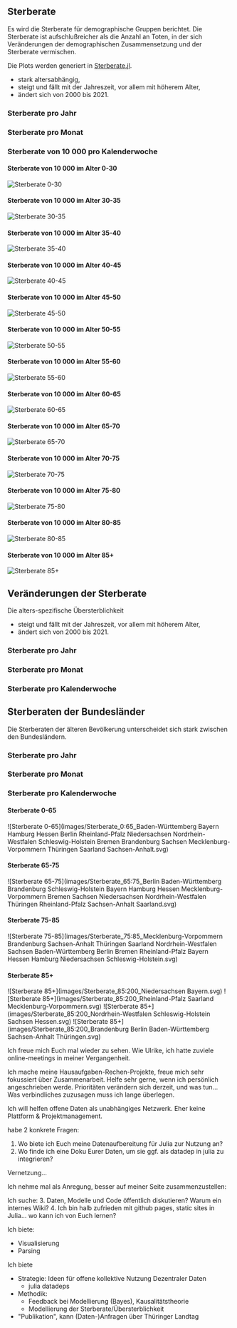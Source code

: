 ## Sterberate
Es wird die Sterberate für demographische Gruppen berichtet.
Die Sterberate ist aufschlußreicher als die Anzahl an Toten, in der sich Veränderungen der demographischen Zusammensetzung und der Sterberate vermischen.

Die Plots werden generiert in [Sterberate.jl](Sterberate.jl).

- stark altersabhängig,
- steigt und fällt mit der Jahreszeit, vor allem mit höherem Alter,
- ändert sich von 2000 bis 2021.

### Sterberate pro Jahr

### Sterberate pro Monat

### Sterberate von 10 000 pro Kalenderwoche
#### Sterberate von 10 000 im Alter 0-30
![Sterberate 0-30](images/Sterberate_0:30.svg)

#### Sterberate von 10 000 im Alter 30-35
![Sterberate 30-35](images/Sterberate_30:35.svg)

#### Sterberate von 10 000 im Alter 35-40
![Sterberate 35-40](images/Sterberate_35:40.svg)

#### Sterberate von 10 000 im Alter 40-45
![Sterberate 40-45](images/Sterberate_40:45.svg)

#### Sterberate von 10 000 im Alter 45-50
![Sterberate 45-50](images/Sterberate_45:50.svg)

#### Sterberate von 10 000 im Alter 50-55
![Sterberate 50-55](images/Sterberate_50:55.svg)

#### Sterberate von 10 000 im Alter 55-60
![Sterberate 55-60](images/Sterberate_55:60.svg)

#### Sterberate von 10 000 im Alter 60-65
![Sterberate 60-65](images/Sterberate_60:65.svg)

#### Sterberate von 10 000 im Alter 65-70
![Sterberate 65-70](images/Sterberate_65:70.svg)

#### Sterberate von 10 000 im Alter 70-75
![Sterberate 70-75](images/Sterberate_70:75.svg)

#### Sterberate von 10 000 im Alter 75-80
![Sterberate 75-80](images/Sterberate_75:80.svg)

#### Sterberate von 10 000 im Alter 80-85
![Sterberate 80-85](images/Sterberate_80:85.svg)

#### Sterberate von 10 000 im Alter 85+
![Sterberate 85+](images/Sterberate_85:200.svg)

## Veränderungen der Sterberate
Die alters-spezifische Übersterblichkeit
- steigt und fällt mit der Jahreszeit, vor allem mit höherem Alter,
- ändert sich von 2000 bis 2021.

### Sterberate pro Jahr

### Sterberate pro Monat

### Sterberate pro Kalenderwoche


## Sterberaten der Bundesländer
Die Sterberaten der älteren Bevölkerung unterscheidet sich stark zwischen den Bundesländern.

### Sterberate pro Jahr

### Sterberate pro Monat

### Sterberate pro Kalenderwoche
#### Sterberate 0-65
![Sterberate 0-65](images/Sterberate_0:65_Baden-Württemberg Bayern Hamburg Hessen Berlin Rheinland-Pfalz Niedersachsen Nordrhein-Westfalen Schleswig-Holstein Bremen Brandenburg Sachsen Mecklenburg-Vorpommern Thüringen Saarland Sachsen-Anhalt.svg)

#### Sterberate 65-75
![Sterberate 65-75](images/Sterberate_65:75_Berlin Baden-Württemberg Brandenburg Schleswig-Holstein Bayern Hamburg Hessen Mecklenburg-Vorpommern Bremen Sachsen Niedersachsen Nordrhein-Westfalen Thüringen Rheinland-Pfalz Sachsen-Anhalt Saarland.svg)

#### Sterberate 75-85
![Sterberate 75-85](images/Sterberate_75:85_Mecklenburg-Vorpommern Brandenburg Sachsen-Anhalt Thüringen Saarland Nordrhein-Westfalen Sachsen Baden-Württemberg Berlin Bremen Rheinland-Pfalz Bayern Hessen Hamburg Niedersachsen Schleswig-Holstein.svg)

#### Sterberate 85+
![Sterberate 85+](images/Sterberate_85:200_Niedersachsen Bayern.svg)
![Sterberate 85+](images/Sterberate_85:200_Rheinland-Pfalz Saarland Mecklenburg-Vorpommern.svg)
![Sterberate 85+](images/Sterberate_85:200_Nordrhein-Westfalen Schleswig-Holstein Sachsen Hessen.svg)
![Sterberate 85+](images/Sterberate_85:200_Brandenburg Berlin Baden-Württemberg Sachsen-Anhalt Thüringen.svg)


Ich freue mich Euch mal wieder zu sehen.
Wie Ulrike, ich hatte zuviele online-meetings in meiner Vergangenheit.

Ich mache meine Hausaufgaben-Rechen-Projekte, 
freue mich sehr fokussiert über Zusammenarbeit.
Helfe sehr gerne, wenn ich persönlich angeschrieben werde.
Prioritäten verändern sich derzeit, und was tun...
Was verbindliches zuzusagen muss ich lange überlegen.

Ich will helfen offene Daten als unabhängiges Netzwerk.
Eher keine Plattform & Projektmanagement.

habe 2 konkrete Fragen:
1. Wo biete ich Euch meine Datenaufbereitung für Julia zur Nutzung an?
2. Wo finde ich eine Doku Eurer Daten, um sie ggf. als datadep in julia zu integrieren?

Vernetzung...

Ich nehme mal als Anregung, besser auf meiner Seite zusammenzustellen:

Ich suche:
3. Daten, Modelle und Code öffentlich diskutieren? Warum ein internes Wiki?
4. Ich bin halb zufrieden mit github pages, static sites in Julia... wo kann ich von Euch lernen?

Ich biete:
- Visualisierung
- Parsing

Ich biete
- Strategie: Ideen für offene kollektive Nutzung Dezentraler Daten
  - julia datadeps
- Methodik: 
  - Feedback bei Modellierung (Bayes), Kausalitätstheorie
  - Modellierung der Sterberate/Übersterblichkeit
- "Publikation", kann (Daten-)Anfragen über Thüringer Landtag 
